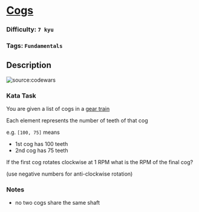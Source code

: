 # [Cogs](https://www.codewars.com/kata/59e1b9ce7997cbecb9000014)

### Difficulty: `7 kyu`

### Tags: `Fundamentals`

## Description

![source:codewars](https://web.archive.org/web/20240125063810if_/https://bestanimations.com/Science/Gears/loadinggears/loading-gears-animation-6-4.gif)

### Kata Task
You are given a list of cogs in a [gear train](https://en.wikipedia.org/wiki/Gear_train)

Each element represents the number of teeth of that cog

e.g. `[100, 75]` means

- 1st cog has 100 teeth
- 2nd cog has 75 teeth

If the first cog rotates clockwise at 1 RPM what is the RPM of the final cog?

(use negative numbers for anti-clockwise rotation)

### Notes
- no two cogs share the same shaft